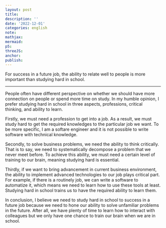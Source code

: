 ```yaml
---
layout: post
title:
description: ''
date: '2022-12-01'
categories: english
note:
mathjax:
mermaid:
p5:
threeJS:
anchor:
publish:
---
```


For success in a future job, the ability to relate well to people is more important than studying hard in school.

---

People often have different perspective on whether we should have more connection on people or spend more time on study. In my humble opinion, I prefer studying hard in school in three aspects, professions, critical thinking, and ability to learn.

Firstly, we must need a profession to get into a job. As a result, we must study hard to get the required knowledges to the particular job we want. To be more specific, I am a softare engineer and it is not possible to write software with technical knowledge.

Secondly, to solve business problems, we need the ability to think critically. That is to say, we need to systematically decompose a problem that we never meet before. To achieve this ability, we must need a certain level of training to our brain, meaning studying hard is essential.

Thirdly, if we want to bring advancement in current business environment, the ability to implement advanced technologies to our job plays critical part. For example, if there is a routinely job, we can write a software to automatize it, which means we need to learn how to use these tools at least. Studying hard in school trains us to have the required ability to learn them.

In conclusion, I believe we need to study hard in school to success in a future job because we need to hone our ability to solve unfamiliar problems in the future. After all, we have plenty of time to learn how to interact with colleagues but we only have one chance to train our brain when we are in school.
